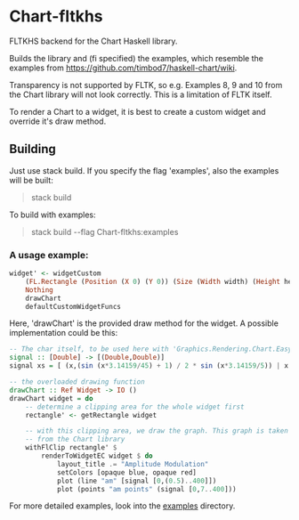 # Chart-fltkhs

FLTKHS backend for the Chart Haskell library.

Builds the library and (fi specified) the examples, which resemble the examples from https://github.com/timbod7/haskell-chart/wiki.

Transparency is not supported by FLTK, so e.g. Examples 8, 9 and 10 from the Chart library will not look correctly. This is a limitation of FLTK itself.

To render a Chart to a widget, it is best to create a custom widget and override it's draw method.

## Building ##

Just use stack build. If you specify the flag 'examples', also the examples will be built:

> stack build

To build with examples: 

> stack build --flag Chart-fltkhs:examples

### A usage example: ###

```haskell
widget' <- widgetCustom
    (FL.Rectangle (Position (X 0) (Y 0)) (Size (Width width) (Height height)))
    Nothing
    drawChart
    defaultCustomWidgetFuncs
```


Here, 'drawChart' is the provided draw method for the widget. A possible implementation
could be this:

```haskell
-- The char itself, to be used here with 'Graphics.Rendering.Chart.Easy'
signal :: [Double] -> [(Double,Double)]
signal xs = [ (x,(sin (x*3.14159/45) + 1) / 2 * sin (x*3.14159/5)) | x <- xs ]

-- the overloaded drawing function
drawChart :: Ref Widget -> IO ()
drawChart widget = do
    -- determine a clipping area for the whole widget first
    rectangle' <- getRectangle widget

    -- with this clipping area, we draw the graph. This graph is taken from Example1
    -- from the Chart library
    withFlClip rectangle' $
        renderToWidgetEC widget $ do
            layout_title .= "Amplitude Modulation"
            setColors [opaque blue, opaque red]
            plot (line "am" [signal [0,(0.5)..400]])
            plot (points "am points" (signal [0,7..400]))
```

For more detailed examples, look into the [examples](https://github.com/oswald2/Chart-fltkhs/tree/master/examples) directory.

